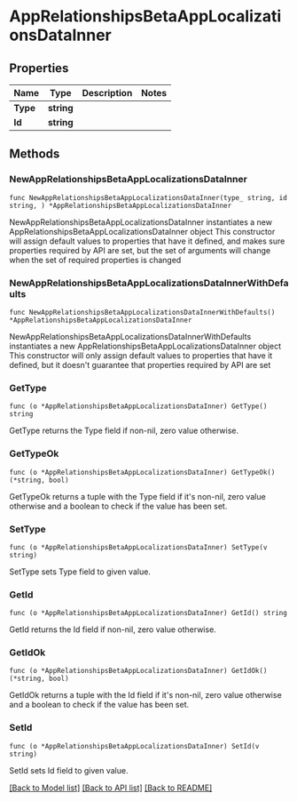 # AppRelationshipsBetaAppLocalizationsDataInner

## Properties

Name | Type | Description | Notes
------------ | ------------- | ------------- | -------------
**Type** | **string** |  | 
**Id** | **string** |  | 

## Methods

### NewAppRelationshipsBetaAppLocalizationsDataInner

`func NewAppRelationshipsBetaAppLocalizationsDataInner(type_ string, id string, ) *AppRelationshipsBetaAppLocalizationsDataInner`

NewAppRelationshipsBetaAppLocalizationsDataInner instantiates a new AppRelationshipsBetaAppLocalizationsDataInner object
This constructor will assign default values to properties that have it defined,
and makes sure properties required by API are set, but the set of arguments
will change when the set of required properties is changed

### NewAppRelationshipsBetaAppLocalizationsDataInnerWithDefaults

`func NewAppRelationshipsBetaAppLocalizationsDataInnerWithDefaults() *AppRelationshipsBetaAppLocalizationsDataInner`

NewAppRelationshipsBetaAppLocalizationsDataInnerWithDefaults instantiates a new AppRelationshipsBetaAppLocalizationsDataInner object
This constructor will only assign default values to properties that have it defined,
but it doesn't guarantee that properties required by API are set

### GetType

`func (o *AppRelationshipsBetaAppLocalizationsDataInner) GetType() string`

GetType returns the Type field if non-nil, zero value otherwise.

### GetTypeOk

`func (o *AppRelationshipsBetaAppLocalizationsDataInner) GetTypeOk() (*string, bool)`

GetTypeOk returns a tuple with the Type field if it's non-nil, zero value otherwise
and a boolean to check if the value has been set.

### SetType

`func (o *AppRelationshipsBetaAppLocalizationsDataInner) SetType(v string)`

SetType sets Type field to given value.


### GetId

`func (o *AppRelationshipsBetaAppLocalizationsDataInner) GetId() string`

GetId returns the Id field if non-nil, zero value otherwise.

### GetIdOk

`func (o *AppRelationshipsBetaAppLocalizationsDataInner) GetIdOk() (*string, bool)`

GetIdOk returns a tuple with the Id field if it's non-nil, zero value otherwise
and a boolean to check if the value has been set.

### SetId

`func (o *AppRelationshipsBetaAppLocalizationsDataInner) SetId(v string)`

SetId sets Id field to given value.



[[Back to Model list]](../README.md#documentation-for-models) [[Back to API list]](../README.md#documentation-for-api-endpoints) [[Back to README]](../README.md)


